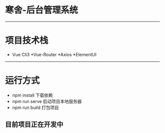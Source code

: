 # 寒舍-后台管理系统
***
# 项目技术栈
* Vue Cli3
*Vue-Router
*Axios
*ElementUI
***
# 运行方式
- npm install 下载依赖
- npm run serve 启动项目本地服务器
- npm run build 打包项目

## 目前项目正在开发中